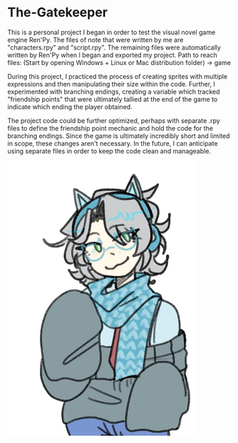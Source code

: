 # The-Gatekeeper

This is a personal project I began in order to test the visual novel game engine Ren'Py. 
The files of note that were written by me are "characters.rpy" and "script.rpy". The remaining files were automatically written by Ren'Py when I began and exported my project.
Path to reach files: (Start by opening Windows + Linux or Mac distribution folder) -> game

During this project, I practiced the process of creating sprites with multiple expressions and then manipulating their size within the code. Further, I experimented with branching endings, creating a variable which tracked "friendship points" that were ultimately tallied at the end of the game to indicate which ending the player obtained. 

The project code could be further optimized, perhaps with separate .rpy files to define the friendship point mechanic and hold the code for the branching endings. Since the game is ultimately incredibly short and limited in scope, these changes aren't necessary. In the future, I can anticipate using separate files in order to keep the code clean and manageable. 

![The only character in the game, Inase.](The_Gatekeeper-0.1.0-alpha-win_linux/game/images/inase_default_smaller.png)
